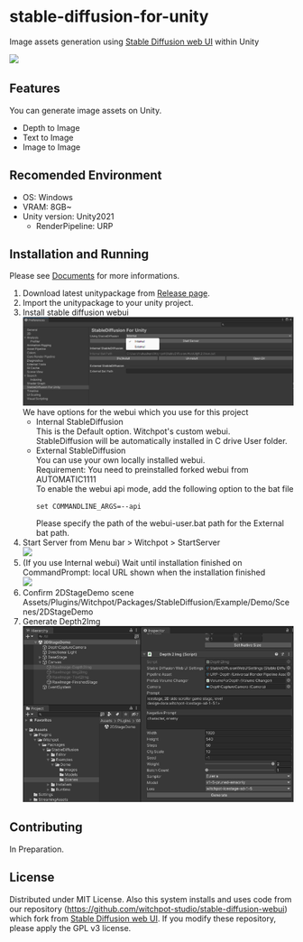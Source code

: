 # stable-diffusion-for-unity

Image assets generation using [Stable Diffusion web UI](https://github.com/AUTOMATIC1111/stable-diffusion-webui) within Unity

![](Images/depth2imgsample.png)    

## Features
You can generate image assets on Unity.
- Depth to Image
- Text to Image
- Image to Image

## Recomended Environment
- OS: Windows
- VRAM: 8GB~
- Unity version: Unity2021
    - RenderPipeline: URP

## Installation and Running
Please see [Documents](https://docs.witchpot.com/) for more informations.

1. Download latest unitypackage from [Release page](https://github.com/witchpot-studio/stable-diffusion-for-unity/releases/tag/v1.2.0).    
2. Import the unitypackage to your unity project.    
3. Install stable diffusion webui    
![](Images/preferences_sd4u.png)
    We have options for the webui which you use for this project
    - Internal StableDiffusion    
    This is the Default option. Witchpot's custom webui.     
    StableDiffusion will be automatically installed in C drive User folder.
    - External StableDiffusion    
    You can use your own locally installed webui.    
    Requirement: You need to preinstalled forked webui from AUTOMATIC1111    
    To enable the webui api mode, add the following option to the bat file    
        ```
        set COMMANDLINE_ARGS=--api
        ```    
        Please specify the path of the webui-user.bat path for the External bat path.    
4. Start Server from Menu bar > Witchpot > StartServer     
![](Images/startserver.png)
5. (If you use Internal webui) Wait until installation finished on CommandPrompt: local URL shown when the installation finished    
![](Images/setup.png)
6. Confirm 2DStageDemo scene    
    Assets/Plugins/Witchpot/Packages/StableDiffusion/Example/Demo/Scenes/2DStageDemo
7. Generate Depth2Img     
![](Images/depth2img.png)


## Contributing
In Preparation.

## License
Distributed under MIT License.
Also this system installs and uses code from our repository (https://github.com/witchpot-studio/stable-diffusion-webui) which fork from [Stable Diffusion web UI](https://github.com/AUTOMATIC1111/stable-diffusion-webui).
If you modify these repository, please apply the GPL v3 license.


